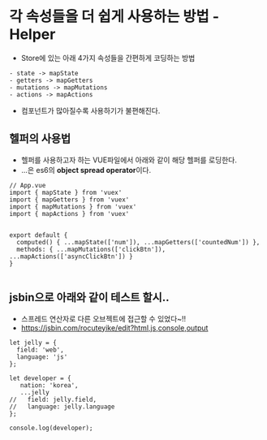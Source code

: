 # 각 속성들을 더 쉽게 사용하는 방법 - Helper
- Store에 있는 아래 4가지 속성들을 간편하게 코딩하는 방법  
  
 ```
 - state -> mapState
 - getters -> mapGetters
 - mutations -> mapMutations
 - actions -> mapActions
 
 ```
 - 컴포넌트가 많아질수록 사용하기가 불편해진다. 
 
 
## 헬퍼의 사용법
- 헬퍼를 사용하고자 하는 VUE파일에서 아래와 같이 해당 헬퍼를 로딩한다. 
- ...은 es6의 **object spread operator**이다.  

```
// App.vue
import { mapState } from 'vuex'
import { mapGetters } from 'vuex'
import { mapMutations } from 'vuex'
import { mapActions } from 'vuex'


export default {
  computed() { ...mapState(['num']), ...mapGetters(['countedNum']) },
  methods: { ...mapMutations(['clickBtn']), ...mapActions(['asyncClickBtn']) }
}
    
```
  
## jsbin으로 아래와 같이 테스트 할시..
- 스프레드 연산자로 다른 오브젝트에 접근할 수 있었다~!!
- https://jsbin.com/rocuteyike/edit?html,js,console,output
  
```
let jelly = {
  field: 'web',
  language: 'js'  
};

let developer = {
   nation: 'korea',
   ...jelly
//   field: jelly.field,
//   language: jelly.language
};

console.log(developer);
```





 
 
 
 

